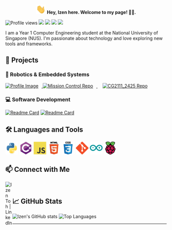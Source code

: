 <p align="center">
  <img src="https://raw.githubusercontent.com/ABSphreak/ABSphreak/master/gifs/Hi.gif" width="30px">
  <strong>Hey, Izen here. Welcome to my page! 👨‍💻.</strong>
</p>

<p align="left">
  <img src="https://komarev.com/ghpvc/?username=Izen9835&label=Profile%20views&color=0e75b6&style=flat" alt="Profile views" />
  <img src="https://img.shields.io/badge/Age-21-blue" />
  <img src="https://img.shields.io/badge/Focus-Computer%20Engineering-brightgreen" />
  <img src="https://img.shields.io/badge/Lives-Singapore-success" />
  <img src="https://img.shields.io/badge/Languages-English%20%26%20Mandarin-brightgreen" />
</p>

I am a Year 1 Computer Engineering student at the National University of Singapore (NUS). I'm passionate about technology and love exploring new tools and frameworks.

## 🚀 Projects

### 🤖 Robotics & Embedded Systems

<div align="left">
  <a href="https://github.com/cde2310grp6">
    <img src="https://github.com/user-attachments/assets/49abcba6-f746-4325-94bd-5d098405c5e7" width="130" alt="Profile Image" style="margin-right: 10px;"/>
  </a>
  <a href="https://github.com/cde2310grp6/mission_control">
    <img src="https://github-readme-stats.vercel.app/api/pin/?username=cde2310grp6&repo=mission_control" alt="Mission Control Repo" style="margin-right: 10px;"/>
  </a>
  &nbsp;&nbsp;&nbsp;
  <a href="https://github.com/Izen9835/cg2111_2425">
    <img src="https://github-readme-stats.vercel.app/api/pin/?username=Izen9835&repo=cg2111_2425" alt="CG2111_2425 Repo"/>
  </a>
</div>



### 💻 Software Development

[![Readme Card](https://github-readme-stats.vercel.app/api/pin/?username=Izen9835&repo=ASPNET-crud)](https://github.com/Izen9835/ASPNET-crud)
[![Readme Card](https://github-readme-stats.vercel.app/api/pin/?username=Izen9835&repo=NETWPF-tcpip-chat)](https://github.com/Izen9835/NETWPF-tcpip-chat)

## 🛠️ Languages and Tools

<p align="left">
  <img src="https://raw.githubusercontent.com/devicons/devicon/master/icons/python/python-original.svg" alt="Python" width="40" height="40"/>
  <img src="https://raw.githubusercontent.com/devicons/devicon/master/icons/csharp/csharp-original.svg" alt="C#" width="40" height="40"/>
  <img src="https://raw.githubusercontent.com/devicons/devicon/master/icons/javascript/javascript-original.svg" alt="JavaScript" width="40" height="40"/>
  <img src="https://raw.githubusercontent.com/devicons/devicon/master/icons/html5/html5-original-wordmark.svg" alt="HTML5" width="40" height="40"/>
  <img src="https://raw.githubusercontent.com/devicons/devicon/master/icons/css3/css3-original-wordmark.svg" alt="CSS3" width="40" height="40"/>
  <img src="https://raw.githubusercontent.com/devicons/devicon/master/icons/git/git-original.svg" alt="Git" width="40" height="40"/>
  <img src="https://raw.githubusercontent.com/devicons/devicon/master/icons/arduino/arduino-original.svg" alt="Arduino" width="40" height="40"/>
  <img src="https://raw.githubusercontent.com/devicons/devicon/master/icons/raspberrypi/raspberrypi-original.svg" alt="Raspberry Pi" width="40" height="40"/>
</p>

## 📫 Connect with Me

[<img align="left" alt="Izen Toh | LinkedIn" width="22px" src="https://cdn.jsdelivr.net/npm/simple-icons@3.13.0/icons/linkedin.svg" />](https://www.linkedin.com/in/toh-izen/)
<br/>

## 📈 GitHub Stats

![Izen's GitHub stats](https://github-readme-stats.vercel.app/api?username=Izen9835&show_icons=true&theme=default)
![Top Languages](https://github-readme-stats.vercel.app/api/top-langs/?username=Izen9835&layout=compact&hide=html,css)

---


